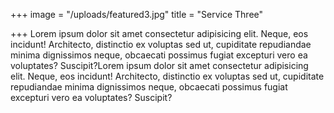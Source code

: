 +++
image = "/uploads/featured3.jpg"
title = "Service Three"

+++
Lorem ipsum dolor sit amet consectetur adipisicing elit. Neque, eos incidunt! Architecto, distinctio ex voluptas sed ut, cupiditate repudiandae minima dignissimos neque, obcaecati possimus fugiat excepturi vero ea voluptates? Suscipit?Lorem ipsum dolor sit amet consectetur adipisicing elit. Neque, eos incidunt! Architecto, distinctio ex voluptas sed ut, cupiditate repudiandae minima dignissimos neque, obcaecati possimus fugiat excepturi vero ea voluptates? Suscipit?